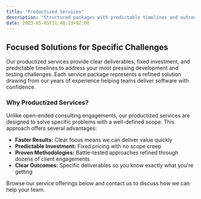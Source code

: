 ```yaml
---
title: "Productized Services"
description: "Structured packages with predictable timelines and outcomes to improve your development efficiency and software quality"
date: 2023-05-05T11:40:13+02:00
---
```


## Focused Solutions for Specific Challenges

Our productized services provide clear deliverables, fixed investment, and predictable timelines to address your most pressing development and testing challenges. Each service package represents a refined solution drawing from our years of experience helping teams deliver software with confidence.

### Why Productized Services?

Unlike open-ended consulting engagements, our productized services are designed to solve specific problems with a well-defined scope. This approach offers several advantages:

- **Faster Results:** Clear focus means we can deliver value quickly
- **Predictable Investment:** Fixed pricing with no scope creep
- **Proven Methodologies:** Battle-tested approaches refined through dozens of client engagements
- **Clear Outcomes:** Specific deliverables so you know exactly what you're getting

Browse our service offerings below and contact us to discuss how we can help your team.